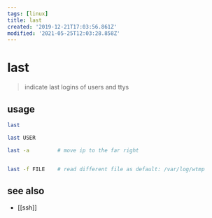 ```yaml
---
tags: [linux]
title: last
created: '2019-12-21T17:03:56.861Z'
modified: '2021-05-25T12:03:28.858Z'
---
```


# last

> indicate last logins of users and ttys

## usage
```sh
last

last USER

last -a         # move ip to the far right


last -f FILE    # read different file as default: /var/log/wtmp
```

## see also
- [[ssh]]
